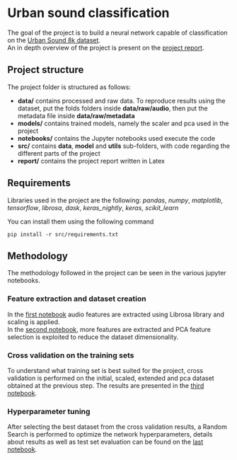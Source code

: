 # Urban sound classification

The goal of the project is to build a neural network capable of classification on the [Urban Sound 8k dataset](https://urbansounddataset.weebly.com/urbansound8k.html).<br>
An in depth overview of the project is present on the [project report](https://github.com/tomfran/urban-sound-classification/blob/main/report/report.pdf).

## Project structure
The project folder is structured as follows:
- **data/** contains processed and raw data. To reproduce results using the dataset, 
put the folds folders inside **data/raw/audio**, then put the metadata file inside **data/raw/metadata**
- **models/** contains trained models, namely the scaler and pca used in the project
- **notebooks/** contains the Jupyter notebooks used execute the code
- **src/** contains **data**, **model** and **utils** sub-folders, with code regarding the different parts 
of the project
- **report/** contains the project report written in Latex

## Requirements
Libraries used in the project are the following: *pandas*, *numpy*, *matplotlib*, *tensorflow*, *librosa*, *dask*, *keras_nightly*, *keras*, *scikit_learn*
 
You can install them using the following command
```[shell]
pip install -r src/requirements.txt
```

## Methodology
The methodology followed in the project can be seen in the various jupyter notebooks.

### Feature extraction and dataset creation
In the [first notebook](https://github.com/tomfran/urban-sound-classification/blob/main/notebooks/01_dataset.ipynb) audio features are extracted using Librosa library and scaling 
is applied. <br>
In the [second notebook](https://github.com/tomfran/urban-sound-classification/blob/main/notebooks/02_dataset_extended.ipynb), more features are extracted and PCA feature selection is exploited to reduce the dataset dimensionality.

### Cross validation on the training sets
To understand what training set is best suited for the project, 
cross validation is performed on the initial, scaled, extended and pca dataset obtained at the previous step.
The results are presented in the [third notebook](https://github.com/tomfran/urban-sound-classification/blob/main/notebooks/03_cross_validation_mlp.ipynb).

### Hyperparameter tuning 
After selecting the best dataset from the cross validation results, 
a Random Search is performed to optimize the network hyperparameters, 
details about results as well as test set evaluation can be found on the [last notebook](https://github.com/tomfran/urban-sound-classification/blob/main/notebooks/04_hyperparameter_tuning_mlp.ipynb).
